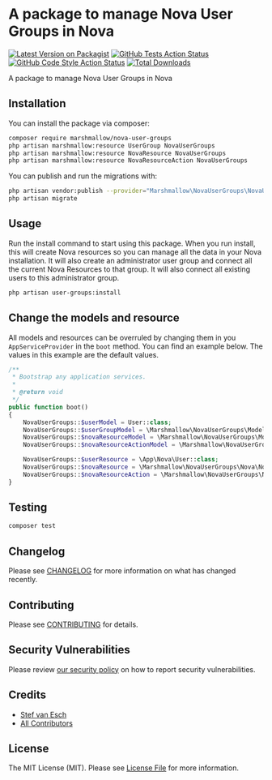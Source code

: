 # A package to manage Nova User Groups in Nova

[![Latest Version on Packagist](https://img.shields.io/packagist/v/marshmallow/nova-user-groups.svg?style=flat-square)](https://packagist.org/packages/marshmallow/nova-user-groups)
[![GitHub Tests Action Status](https://img.shields.io/github/workflow/status/marshmallow/nova-user-groups/run-tests?label=tests)](https://github.com/marshmallow/nova-user-groups/actions?query=workflow%3Arun-tests+branch%3Amain)
[![GitHub Code Style Action Status](https://img.shields.io/github/workflow/status/marshmallow/nova-user-groups/Check%20&%20fix%20styling?label=code%20style)](https://github.com/marshmallow/nova-user-groups/actions?query=workflow%3A"Check+%26+fix+styling"+branch%3Amain)
[![Total Downloads](https://img.shields.io/packagist/dt/marshmallow/nova-user-groups.svg?style=flat-square)](https://packagist.org/packages/marshmallow/nova-user-groups)

A package to manage Nova User Groups in Nova

## Installation

You can install the package via composer:

```bash
composer require marshmallow/nova-user-groups
php artisan marshmallow:resource UserGroup NovaUserGroups
php artisan marshmallow:resource NovaResource NovaUserGroups
php artisan marshmallow:resource NovaResourceAction NovaUserGroups
```

You can publish and run the migrations with:

```bash
php artisan vendor:publish --provider="Marshmallow\NovaUserGroups\NovaUserGroupsServiceProvider" --tag="nova-user-groups-migrations"
php artisan migrate
```

## Usage

Run the install command to start using this package. When you run install, this will create Nova resources so you can manage all the data in your Nova installation. It will also create an administrator user group and connect all the current Nova Resources to that group. It will also connect all existing users to this administrator group.

```bash
php artisan user-groups:install
```

## Change the models and resource

All models and resources can be overruled by changing them in you `AppServiceProvider` in the `boot` method. You can find an example below. The values in this example are the default values.

```php
/**
 * Bootstrap any application services.
 *
 * @return void
 */
public function boot()
{
    NovaUserGroups::$userModel = User::class;
    NovaUserGroups::$userGroupModel = \Marshmallow\NovaUserGroups\Models\UserGroup::class;
    NovaUserGroups::$novaResourceModel = \Marshmallow\NovaUserGroups\Models\NovaResource::class;
    NovaUserGroups::$novaResourceActionModel = \Marshmallow\NovaUserGroups\Models\NovaResourceAction::class;

    NovaUserGroups::$userResource = \App\Nova\User::class;
    NovaUserGroups::$novaResource = \Marshmallow\NovaUserGroups\Nova\NovaResource::class;
    NovaUserGroups::$novaResourceAction = \Marshmallow\NovaUserGroups\Nova\NovaResourceAction::class;
}
```

## Testing

```bash
composer test
```

## Changelog

Please see [CHANGELOG](CHANGELOG.md) for more information on what has changed recently.

## Contributing

Please see [CONTRIBUTING](.github/CONTRIBUTING.md) for details.

## Security Vulnerabilities

Please review [our security policy](../../security/policy) on how to report security vulnerabilities.

## Credits

-   [Stef van Esch](https://github.com/marshmallow-packages)
-   [All Contributors](../../contributors)

## License

The MIT License (MIT). Please see [License File](LICENSE.md) for more information.
